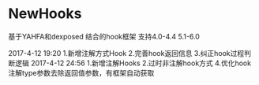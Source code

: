 # NewHooks
基于YAHFA和dexposed 结合的hook框架  支持4.0-4.4  5.1-6.0

2017-4-12 19:20 1.新增注解方式Hook 2.完善hook返回信息 3.纠正hook过程判断逻辑
2017-4-12 24:56 1.新增注解Hooks 2.过时非注解hook方式 4.优化hook注解type参数去除返回值参数，有框架自动获取
